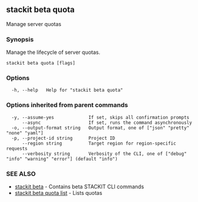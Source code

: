 ## stackit beta quota

Manage server quotas

### Synopsis

Manage the lifecycle of server quotas.

```
stackit beta quota [flags]
```

### Options

```
  -h, --help   Help for "stackit beta quota"
```

### Options inherited from parent commands

```
  -y, --assume-yes             If set, skips all confirmation prompts
      --async                  If set, runs the command asynchronously
  -o, --output-format string   Output format, one of ["json" "pretty" "none" "yaml"]
  -p, --project-id string      Project ID
      --region string          Target region for region-specific requests
      --verbosity string       Verbosity of the CLI, one of ["debug" "info" "warning" "error"] (default "info")
```

### SEE ALSO

* [stackit beta](./stackit_beta.md)	 - Contains beta STACKIT CLI commands
* [stackit beta quota list](./stackit_beta_quota_list.md)	 - Lists quotas


